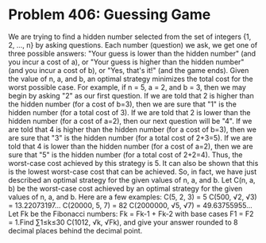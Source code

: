 # Problem 406: Guessing Game
We are trying to find a hidden number selected from the set of integers
{1, 2, ..., n} by asking questions. Each number (question) we ask, we
get one of three possible answers: "Your guess is lower than the hidden
number" (and you incur a cost of a), or "Your guess is higher than the
hidden number" (and you incur a cost of b), or "Yes, that's it!" (and
the game ends). Given the value of n, a, and b, an optimal strategy
minimizes the total cost for the worst possible case. For example, if n
= 5, a = 2, and b = 3, then we may begin by asking "2" as our first
question. If we are told that 2 is higher than the hidden number (for a
cost of b=3), then we are sure that "1" is the hidden number (for a
total cost of 3). If we are told that 2 is lower than the hidden number
(for a cost of a=2), then our next question will be "4". If we are told
that 4 is higher than the hidden number (for a cost of b=3), then we are
sure that "3" is the hidden number (for a total cost of 2+3=5). If we
are told that 4 is lower than the hidden number (for a cost of a=2),
then we are sure that "5" is the hidden number (for a total cost of
2+2=4). Thus, the worst-case cost achieved by this strategy is 5. It can
also be shown that this is the lowest worst-case cost that can be
achieved. So, in fact, we have just described an optimal strategy for
the given values of n, a, and b. Let C(n, a, b) be the worst-case cost
achieved by an optimal strategy for the given values of n, a, and b.
Here are a few examples: C(5, 2, 3) = 5 C(500, √2, √3) = 13.22073197...
C(20000, 5, 7) = 82 C(2000000, √5, √7) = 49.63755955... Let Fk be the
Fibonacci numbers: Fk = Fk-1 + Fk-2 with base cases F1 = F2 = 1.Find
∑1≤k≤30 C(1012, √k, √Fk), and give your answer rounded to 8 decimal
places behind the decimal point.
